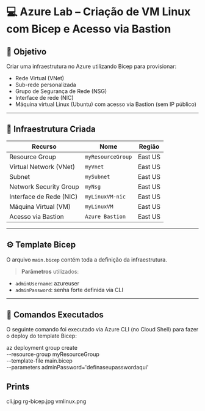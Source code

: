 # 💻 Azure Lab – Criação de VM Linux com Bicep e Acesso via Bastion

## 🎯 Objetivo

Criar uma infraestrutura no Azure utilizando Bicep para provisionar:

- Rede Virtual (VNet)
- Sub-rede personalizada
- Grupo de Segurança de Rede (NSG)
- Interface de rede (NIC)
- Máquina virtual Linux (Ubuntu) com acesso via Bastion (sem IP público)

---

## 🧱 Infraestrutura Criada

| Recurso                  | Nome            | Região        |
|--------------------------|------------------|---------------|
| Resource Group           | `myResourceGroup`| East US  |
| Virtual Network (VNet)   | `myVnet`         | East US  |
| Subnet                  | `mySubnet`        | East US  |
| Network Security Group   | `myNsg`          | East US  |
| Interface de Rede (NIC)  | `myLinuxVM-nic`  | East US  |
| Máquina Virtual (VM)     | `myLinuxVM`      | East US  |
| Acesso via Bastion       | `Azure Bastion`  | East US  |

---

## ⚙️ Template Bicep

O arquivo `main.bicep` contém toda a definição da infraestrutura.

> **Parâmetros** utilizados:
- `adminUsername`: azureuser
- `adminPassword`: senha forte definida via CLI

---

## 🚀 Comandos Executados
O seguinte comando foi executado via Azure CLI (no Cloud Shell) para fazer o deploy do template Bicep:

az deployment group create \
  --resource-group myResourceGroup \
  --template-file main.bicep \
  --parameters adminPassword='definaseupasswordaqui'

 ## Prints
cli.jpg
rg-bicep.jpg
vmlinux.png


